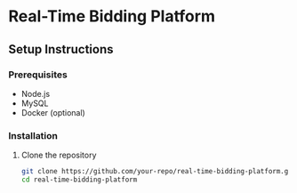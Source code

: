 # Real-Time Bidding Platform

## Setup Instructions

### Prerequisites

- Node.js
- MySQL
- Docker (optional)

### Installation

1. Clone the repository
   ```bash
   git clone https://github.com/your-repo/real-time-bidding-platform.git
   cd real-time-bidding-platform
